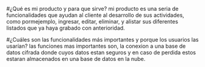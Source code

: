 #¿Qué es mi producto y para que sirve?
 mi producto es una seria de funcionalidades que ayudan al cliente al desarrollo de sus actividades, como pormejemplo, ingresar, editar, eliminar, y alistar sus diferentes listados que ya haya grabado con anterioridad.

#¿Cuáles son las funcionalidades más importantes y porque los usuarios las usarían?
las funciones mas importantes son, la conexion a una base de datos cifrada donde cuyos datos estan seguros y en caso de perdida estos estaran almacenados en una base de datos en la nube.